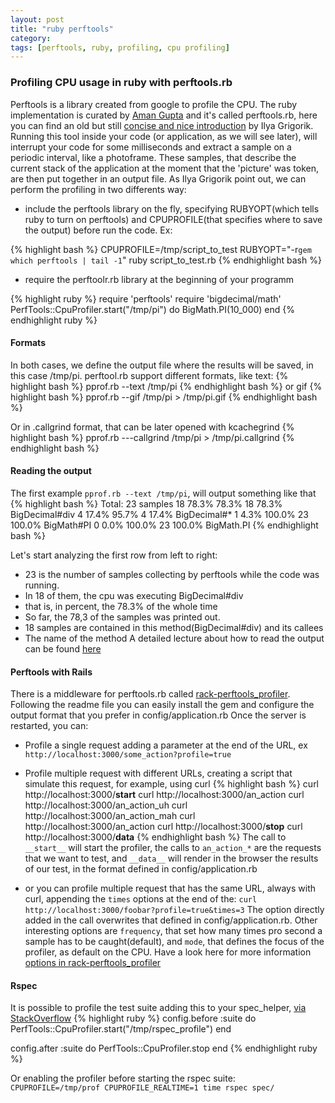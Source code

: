 ```yaml
---
layout: post
title: "ruby perftools"
category:
tags: [perftools, ruby, profiling, cpu profiling]
---
```


### Profiling CPU usage in ruby with perftools.rb
Perftools is a library created from google to profile the CPU.  The ruby implementation is curated by [Aman Gupta](https://github.com/tmm1/) and it's called perftools.rb, here you can find an old but still [concise and nice introduction](http://www.igvita.com/2009/06/13/profiling-ruby-with-googles-perftools/) by Ilya Grigorik.
Running this tool inside your code (or application, as we will see later), will interrupt your code for some milliseconds and extract a sample on a periodic interval, like a photoframe. These samples, that describe the current stack of the application at the moment that the 'picture' was token, are then put together in an output file.
As Ilya Grigorik point out, we can perform the profiling in two differents way:

- include the perftools library on the fly, specifying RUBYOPT(which tells ruby to turn on perftools) and CPUPROFILE(that specifies where to save the output) before run the code. Ex:

{% highlight bash %}
CPUPROFILE=/tmp/script_to_test
RUBYOPT="-r`gem which perftools | tail -1`"
ruby script_to_test.rb
{% endhighlight bash %}

- require the perftoolr.rb library at the beginning of your programm

{% highlight ruby %}
require 'perftools'
require 'bigdecimal/math'
PerfTools::CpuProfiler.start("/tmp/pi") do
    BigMath.PI(10_000)
end
{% endhighlight ruby %}

#### Formats
In both cases, we define the output file where the results will be saved, in this case /tmp/pi. perftool.rb support different formats, like text:
{% highlight bash %}
pprof.rb --text /tmp/pi
{% endhighlight bash %}
or gif
{% highlight bash %}
pprof.rb --gif /tmp/pi > /tmp/pi.gif
{% endhighlight bash %}

Or in .callgrind format, that can be later opened with kcachegrind
{% highlight bash %}
pprof.rb ---callgrind /tmp/pi > /tmp/pi.callgrind
{% endhighlight bash %}

#### Reading the output
The first example `pprof.rb --text /tmp/pi`, will output something like that
{% highlight bash %}
Total: 23 samples
      18  78.3%  78.3%       18  78.3% BigDecimal#div
       4  17.4%  95.7%        4  17.4% BigDecimal#*
       1   4.3% 100.0%       23 100.0% BigMath#PI
       0   0.0% 100.0%       23 100.0% BigMath.PI
{% endhighlight bash %}

Let's start analyzing the first row from left to right:
* 23 is the number of samples collecting by perftools while the code was running.
* In 18 of them, the cpu was executing BigDecimal#div
* that is, in percent, the 78.3% of the whole time
* So far, the 78,3 of the samples was printed out.
* 18 samples are contained in this method(BigDecimal#div) and its callees
* The name of the method
A detailed lecture about how to read the output can be found [here](http://gperftools.googlecode.com/svn/trunk/doc/cpuprofile.html#pprof)

#### Perftools with Rails
There is a middleware for perftools.rb called [rack-perftools_profiler](https://github.com/bhb/rack-perftools_profiler). Following the readme file you can easily install the gem and configure the output format that you prefer in config/application.rb
Once the server is restarted, you can:

* Profile a single request adding a parameter at the end of the URL, ex `http://localhost:3000/some_action?profile=true`

* Profile multiple request with different URLs, creating a script that simulate this request, for example, using curl
{% highlight bash %}
curl http://localhost:3000/__start__
curl http://localhost:3000/an_action
curl http://localhost:3000/an_action_uh
curl http://localhost:3000/an_action_mah
curl http://localhost:3000/an_action
curl http://localhost:3000/__stop__
curl http://localhost:3000/__data__
{% endhighlight bash %}
The call to `__start__` will start the profiler, the calls to `an_action_*` are the requests that we want to test, and `__data__` will render in the browser the results of our test, in the format defined in config/application.rb

* or you can profile multiple request that has the same URL, always with curl, appending the `times` options at the end of the:
`curl http://localhost:3000/foobar?profile=true&times=3`
The option directly added in the call overwrites that defined in config/application.rb. Other interesting options are `frequency`, that set how many times pro second a sample has to be caught(default), and `mode`, that defines the focus of the profiler, as default on the CPU.
Have a look here for more information [options in rack-perftools_profiler](https://github.com/bhb/rack-perftools_profiler#options)

#### Rspec
It is possible to profile the test suite adding this to your spec_helper, [via StackOverflow](http://stackoverflow.com/questions/9680481/how-to-profile-rspec-with-perftools-and-bundler)
{% highlight ruby %}
config.before :suite do
  PerfTools::CpuProfiler.start("/tmp/rspec_profile")
end

config.after :suite do
  PerfTools::CpuProfiler.stop
end
{% endhighlight ruby %}

Or enabling the profiler before starting the rspec suite:
`CPUPROFILE=/tmp/prof CPUPROFILE_REALTIME=1 time rspec spec/`
